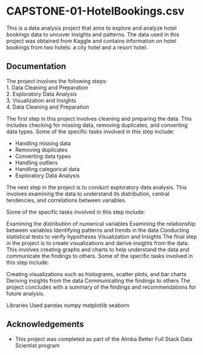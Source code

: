 # CAPSTONE-01-HotelBookings.csv 

This is a data analysis project that aims to explore and analyze hotel bookings data to uncover insights and patterns. The data used in this project was obtained from Kaggle and contains information on hotel bookings from two hotels: a city hotel and a resort hotel.


## Documentation


  The project involves the following steps:\
    1. Data Cleaning and Preparation\
    2. Exploratory Data Analysis\
    3. Visualization and Insights\
    4. Data Cleaning and Preparation

The first step in this project involves cleaning and preparing the data. This includes checking for missing data, removing duplicates, and converting data types. Some of the specific tasks involved in this step include:

- Handling missing data
- Removing duplicates
- Converting data types
- Handling outliers
- Handling categorical data
- Exploratory Data Analysis

The next step in the project is to conduct exploratory data analysis\.
This involves examining the data to understand its distribution, central tendencies, and correlations between variables.

Some of the specific tasks involved in this step include:

Examining the distribution of numerical variables
Examining the relationship between variables
Identifying patterns and trends in the data
Conducting statistical tests to verify hypotheses
Visualization and Insights
The final step in the project is to create visualizations and derive insights from the data. This involves creating graphs and charts to help understand the data and communicate the findings to others. Some of the specific tasks involved in this step include:

Creating visualizations such as histograms, scatter plots, and bar charts
Deriving insights from the data
Communicating the findings to others
The project concludes with a summary of the findings and recommendations for future analysis.

Libraries Used
    pandas
    numpy
    matplotlib
    seaborn


## Acknowledgements

 - This project was completed as part of the Almba Better Full Stack Data Scientist program


